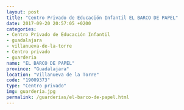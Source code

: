 ```yaml
---
layout: post
title: "Centro Privado de Educación Infantil EL BARCO DE PAPEL"
date: 2017-09-20 20:57:05 +0200
categories:
- Centro Privado de Educación Infantil
- guadalajara
- villanueva-de-la-torre
- Centro privado
- guarderia
name: "EL BARCO DE PAPEL"
province: "Guadalajara"
location: "Villanueva de la Torre"
code: "19009373"
type: "Centro privado"
img: guarderia.jpg
permalink: /guarderias/el-barco-de-papel.html
---
```

